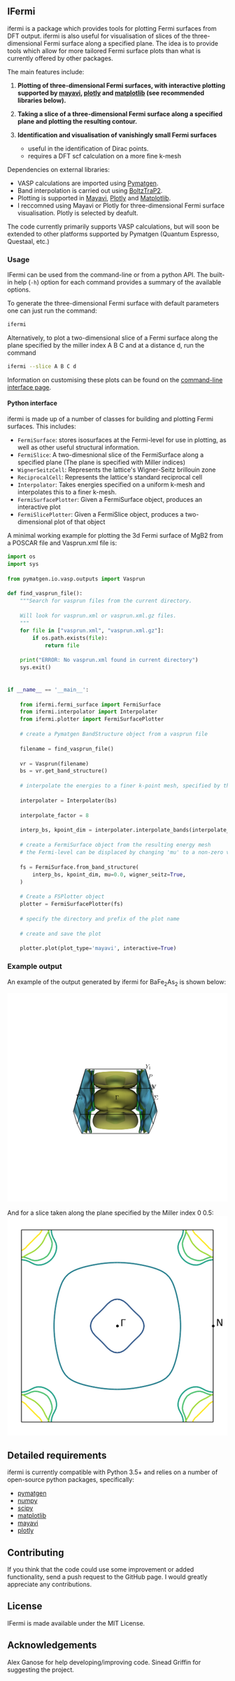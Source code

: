 IFermi
------

ifermi is a package which provides tools for plotting Fermi surfaces
from DFT output. ifermi is also useful for visualisation of slices of
the three-dimensional Fermi surface along a specified plane. The idea 
is to provide tools which allow for more tailored Fermi surface plots
than what is currently offered by other packages.

The main features include:

1. **Plotting of three-dimensional Fermi surfaces, with interactive plotting
   supported by [mayavi](https://docs.enthought.com/mayavi/mayavi/), [plotly](https://plot.ly/) and [matplotlib](https://matplotlib.org) (see recommended 
   libraries below).**

2. **Taking a slice of a three-dimensional Fermi surface along a specified 
   plane and plotting the resulting contour.**

3. **Identification and visualisation of vanishingly small Fermi surfaces**

   - useful in the identification of Dirac points.
   - requires a DFT scf calculation on a more fine k-mesh

Dependencies on external libraries: 

   - VASP calculations are imported using [Pymatgen](https://docs.enthought.com/mayavi/mayavi/).
   - Band interpolation is carried out using [BoltzTraP2]().
   - Plotting is supported in [Mayavi](https://docs.enthought.com/mayavi/mayavi/), [Plotly](https://plot.ly/) and [Matplotlib](https://matplotlib.org).
   - I reccomned using Mayavi or Plotly for three-dimensional
     Fermi surface visualisation. Plotly is selected by deafult. 

The code currently primarily supports VASP calculations, but will 
soon be extended to other platforms supported by Pymatgen 
(Quantum Espresso, Questaal, etc.)

### Usage

IFermi can be used from the command-line or from a python API. The built-in
help (``-h``) option for each command provides a summary of the
available options.

To generate the three-dimensional Fermi surface with default parameters one can 
just run the command:

```bash
ifermi
```

Alternatively, to plot a two-dimensional slice of a Fermi surface along the plane
specified by the miller index A B C and at a distance d, run the command

```bash
ifermi --slice A B C d
```

Information on customising these plots can be found on the
[command-line interface page](https://hackingmaterials.github.io/robocrystallographer/cli.html).



#### Python interface

ifermi is made up of a number of classes for building and plotting
Fermi surfaces. This includes:

- `FermiSurface`: stores isosurfaces at the Fermi-level for use in plotting,
   as well as other useful structural information. 
- `FermiSlice`: A two-dimesnional slice of the FermiSurface along a specified plane
(The plane is specified with Miller indices)
- `WignerSeitzCell`: Represents the lattice's Wigner-Seitz brillouin zone
- `ReciprocalCell`: Represents the lattice's standard reciprocal cell 
- `Interpolator`: Takes energies specified on a uniform k-mesh and interpolates 
   this to a finer k-mesh.
- `FermiSurfacePlotter`: Given a FermiSurface object, produces an interactive plot   
- `FermiSlicePlotter`: Given a FermiSlice object, produces a two-dimensional plot of that object

A minimal working example for plotting the 3d Fermi surface of MgB2 from a POSCAR
file and Vasprun.xml file is:

```python
import os
import sys

from pymatgen.io.vasp.outputs import Vasprun

def find_vasprun_file():
    """Search for vasprun files from the current directory.

    Will look for vasprun.xml or vasprun.xml.gz files.
    """
    for file in ["vasprun.xml", "vasprun.xml.gz"]:
        if os.path.exists(file):
            return file

    print("ERROR: No vasprun.xml found in current directory")
    sys.exit()


if __name__ == '__main__':

    from ifermi.fermi_surface import FermiSurface
    from ifermi.interpolator import Interpolater
    from ifermi.plotter import FermiSurfacePlotter
    
    # create a Pymatgen BandStructure object from a vasprun file

    filename = find_vasprun_file()

    vr = Vasprun(filename)
    bs = vr.get_band_structure()

    # interpolate the energies to a finer k-point mesh, specified by the interpolate_factor

    interpolater = Interpolater(bs)
    
    interpolate_factor = 8

    interp_bs, kpoint_dim = interpolater.interpolate_bands(interpolate_factor)
    
    # create a FermiSurface object from the resulting energy mesh
    # the Fermi-level can be displaced by changing 'mu' to a non-zero value
    
    fs = FermiSurface.from_band_structure(
        interp_bs, kpoint_dim, mu=0.0, wigner_seitz=True, 
    )

    # Create a FSPlotter object
    plotter = FermiSurfacePlotter(fs)
    
    # specify the directory and prefix of the plot name
    
    # create and save the plot
    
    plotter.plot(plot_type='mayavi', interactive=True)
```

### Example output

An example of the output generated by ifermi for BaFe<sub>2</sub>As<sub>2</sub>
 is shown below:

![BaFe2As2 fermi surface](docs/source/_static/fermi_surface.png)

And for a slice taken along the plane specified by the Miller index 0 0.5:
![BaFe2As2 fermi slice](docs/source/_static/fermi_slice.png)

## Detailed requirements

ifermi is currently compatible with Python 3.5+ and relies on a number of
open-source python packages, specifically:

- [pymatgen](http://pymatgen.org)
- [numpy](http://www.numpy.org)
- [scipy](https://www.scipy.org)
- [matplotlib](https://matplotlib.org)
- [mayavi](https://docs.enthought.com/mayavi/mayavi/)
- [plotly](https://plot.ly/)



## Contributing

If you think that the code could use some improvement
or added functionality, send a push request to the GitHub page. 
I would greatly appreciate any contributions.

## License

IFermi is made available under the MIT License.

## Acknowledgements

Alex Ganose for help developing/improving code.
Sinead Griffin for suggesting the project.

